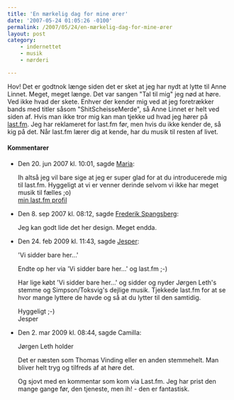 ```yaml
---
title: 'En mærkelig dag for mine ører'
date: '2007-05-24 01:05:26 -0100'
permalink: /2007/05/24/en-mærkelig-dag-for-mine-ører
layout: post
category:
    - indernettet
    - musik
    - nørderi

---
```

Hov! Det er godtnok længe siden det er sket at jeg har nydt at lytte til Anne Linnet. Meget, meget længe. Det var sangen "Tal til mig" jeg nød at høre. Ved ikke hvad der skete. Enhver der kender mig ved at jeg foretrækker bands med titler såsom "ShitScheisseMerde", så Anne Linnet er helt ved siden af. Hvis man ikke tror mig kan man tjekke ud hvad jeg hører på [last.fm](http://www.last.fm/user/naxoc). Jeg har reklameret for last.fm før, men hvis du ikke kender de, så kig på det. Når last.fm lærer dig at kende, har du musik til resten af livet.
<div class="vintage-comments">
<h4>Kommentarer </h4>
<ul class="vintage-comments-list"><li>
<p class="comment-meta">Den <time pubdate datetime="2007-06-20T10:01:25+02:00">20. jun 2007 kl.  10:01</time>, sagde <a href="http://ma.ria.dk">Maria</a>:</p>
<p>Ih altså jeg vil bare sige at jeg er super glad for at du introducerede mig til last.fm. Hyggeligt at vi er venner derinde selvom vi ikke har meget musik til fælles ;o)<br /><a href="http://www.last.fm/user/maha94ag" rel="nofollow">min last.fm profil</a></p>
</li>

<li>
<p class="comment-meta">Den <time pubdate datetime="2007-09-08T20:12:26+02:00">8. sep 2007 kl.  08:12</time>, sagde <a href="http://frespa.dk">Frederik Spangsberg</a>:</p>
<p>Jeg kan godt lide det her design. Meget endda.</p>
</li>

<li>
<p class="comment-meta">Den <time pubdate datetime="2009-02-24T11:43:53+01:00">24. feb 2009 kl.  11:43</time>, sagde <a href="http://www.jespergarde.com">Jesper</a>:</p>
<p>'Vi sidder bare her...'</p>
<p>Endte op her via 'Vi sidder bare her...' og last.fm ;-)</p>
<p>Har lige købt 'Vi sidder bare her...' og sidder og nyder Jørgen Leth's stemme og Simpson/Toksvig's dejlige musik. Tjekkede last.fm for at se hvor mange lyttere de havde og så at du lytter til den samtidig.</p>
<p>Hyggeligt ;-)<br />
Jesper</p>
</li>

<li>
<p class="comment-meta">Den <time pubdate datetime="2009-03-02T08:44:02+01:00">2. mar 2009 kl.  08:44</time>, sagde Camilla:</p>
<p>Jørgen Leth holder</p>
<p>Det er næsten som Thomas Vinding eller en anden stemmehelt. Man bliver helt tryg og tilfreds af at høre det. </p>
<p>Og sjovt med en kommentar som kom via Last.fm. Jeg har prist den mange gange før, den tjeneste, men ih! - den er fantastisk.</p>
</li>
</ul>
</div>
